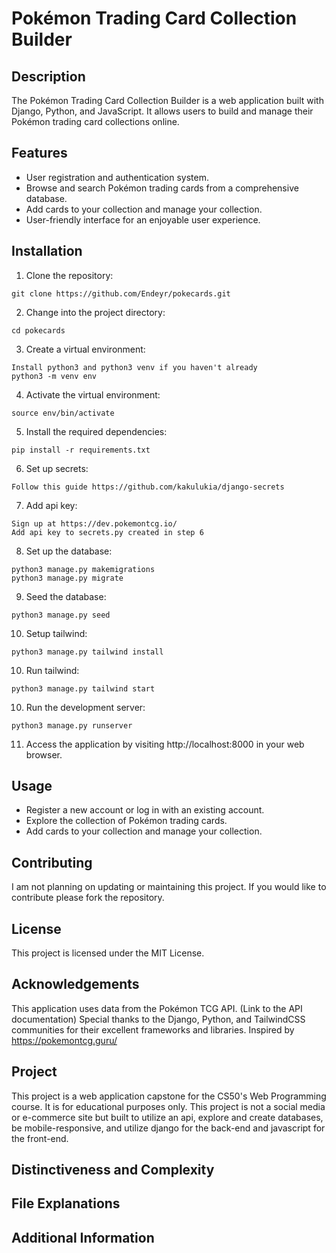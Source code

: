 # Pokémon Trading Card Collection Builder

## Description

The Pokémon Trading Card Collection Builder is a web application built with Django, Python, and JavaScript. It allows users to build and manage their Pokémon trading card collections online.

## Features

- User registration and authentication system.
- Browse and search Pokémon trading cards from a comprehensive database.
- Add cards to your collection and manage your collection.
- User-friendly interface for an enjoyable user experience.

## Installation

1. Clone the repository:

```
git clone https://github.com/Endeyr/pokecards.git

```

2. Change into the project directory:

```
cd pokecards
```

3. Create a virtual environment:

```
Install python3 and python3 venv if you haven't already
python3 -m venv env
```

4. Activate the virtual environment:

```
source env/bin/activate
```

5. Install the required dependencies:

```
pip install -r requirements.txt
```

6. Set up secrets:

```
Follow this guide https://github.com/kakulukia/django-secrets
```

7. Add api key:

```
Sign up at https://dev.pokemontcg.io/
Add api key to secrets.py created in step 6
```

8. Set up the database:

```
python3 manage.py makemigrations
python3 manage.py migrate
```

9. Seed the database:

```
python3 manage.py seed
```

10. Setup tailwind:

```
python3 manage.py tailwind install
```

10. Run tailwind:

```
python3 manage.py tailwind start
```

10. Run the development server:

```
python3 manage.py runserver
```

11. Access the application by visiting http://localhost:8000 in your web browser.

## Usage

- Register a new account or log in with an existing account.
- Explore the collection of Pokémon trading cards.
- Add cards to your collection and manage your collection.

## Contributing

I am not planning on updating or maintaining this project. If you would like to contribute please fork the repository.

## License

This project is licensed under the MIT License.

## Acknowledgements

This application uses data from the Pokémon TCG API. (Link to the API documentation)
Special thanks to the Django, Python, and TailwindCSS communities for their excellent frameworks and libraries.
Inspired by https://pokemontcg.guru/

## Project

This project is a web application capstone for the CS50's Web Programming course. It is for educational purposes only.
This project is not a social media or e-commerce site but built to utilize an api, explore and create databases, be mobile-responsive, and utilize django for the back-end and javascript for the front-end.

## Distinctiveness and Complexity

## File Explanations

## Additional Information

